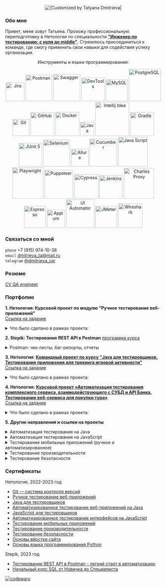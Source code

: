 <p align="center">
  <img title="|Customized by Tatyana Dmitrieva|"src="https://readme-typing-svg.herokuapp.com?color=32CD32&font=Knewave&size=40&center=true&vCenter=true&lines=Wellcome+to;my+GitHub">
</p>

### Обо мне

Привет, меня зовут Татьяна. Прохожу профессиональную переподготовку в Нетологии по специальности 
[**"Инженер по тестированию: с нуля до middle"**](https://netology.ru/programs/qa-middle#/). 
Стремлюсь присоединиться к команде, где смогу применить свои навыки для содействия успеху организации.
<p align="center">
Инструменты и языки программирования:
<p align="center">
   <img width="60" title="Jira" src="https://img.shields.io/badge/-Jira-32CD32?style=for-the-badge&logo=jira&logoColor=white">
   <img width="85" title="Postman" src="https://img.shields.io/badge/-Postman-6A54DF?style=for-the-badge&logo=postman&logoColor=white">
   <img width="87" title="Swagger" src="https://img.shields.io/badge/-Swagger-32CD32?style=for-the-badge&logo=Swagger&logoColor=white">
   <img width="75" title="DevTools" src="https://img.shields.io/badge/-DevTools-6A54DF?logo=&style=for-the-badge&logoColor=white">
   <img width="70" title="MySQL" src="https://img.shields.io/badge/-MySQL-32CD32?style=for-the-badge&logo=MySQL&logoColor=white">
   <img width="103" title="PostgreSQL" src="https://img.shields.io/badge/-PostgreSQL-6A54DF?style=for-the-badge&logo=PostgreSQL&logoColor=white">
   <img width="54" title="Git" src="https://img.shields.io/badge/-Git-32CD32?logo=git&style=for-the-badge&logoColor=white">
   <img width="76" title="GitHub" src="https://img.shields.io/badge/-GitHub-6A54DF?style=for-the-badge&logo=GitHub">
   <img width="77" title="Docker" src="https://img.shields.io/badge/-Docker-32CD32?style=for-the-badge&logo=Docker&logoColor=white">
   <img width="45" title="Java" src="https://img.shields.io/badge/-Java-6A54DF?style=for-the-badge&logo=Java">
   <img width="109" title="Intellij Idea" src="https://img.shields.io/badge/IntelliJIDEA-32CD32.svg?style=for-the-badge&logo=intellij-idea&logoColor=white">
   <img width="76" title="Gradle" src="https://img.shields.io/badge/-Gradle-6A54DF?logo=gradle&style=for-the-badge">
   <img width="75" title="JUnit 5" src="https://img.shields.io/badge/-JUnit_5-32CD32?logo=junit5&style=for-the-badge&logoColor=white">
   <img width="86" title="Selenium" src="https://img.shields.io/badge/-Selenium-6A54DF?style=for-the-badge&logo=Selenium&logoColor=white">
   <img width="56" title="Allure" src="https://img.shields.io/badge/-Allure-32CD32?&style=for-the-badge">
   <img width="89" title="Cucumber" src="https://img.shields.io/badge/-Cucumber-6A54DF?style=for-the-badge&logo=Cucumber&logoColor=white">
   <img width="95" title="Java Script" src="https://img.shields.io/badge/-JavaScript-32CD32?style=for-the-badge&logo=JavaScript&logoColor=white">
   <img width="100" title="Playwright" src="https://img.shields.io/badge/-Playwright-6A54DF?style=for-the-badge&logo=Playwright&logoColor=white">
   <img width="92" title="Puppeteer" src="https://img.shields.io/badge/-Puppeteer-32CD32?style=for-the-badge&logo=Puppeteer&logoColor=white">
   <img width="78" title="Cypress" src="https://img.shields.io/badge/-Cypress-6A54DF?style=for-the-badge&logo=Cypress&logoColor=white">
   <img width="75" title="Jenkins" src="https://img.shields.io/badge/-Jenkins-32CD32?style=for-the-badge&logo=Jenkins&logoColor=white">
   <img width="98" title="Charles Proxy" src="https://img.shields.io/badge/-CharlesProxy-6A54DF?style=for-the-badge&logo=CharlesProxy&logoColor=white">
   <img width="70" title="Espresso" src="https://img.shields.io/badge/-Espresso-32CD32?style=for-the-badge&logo=Espresso">
   <img width="58" title="Appium" src="https://img.shields.io/badge/-Appium-6A54DF?style=for-the-badge&logo=Appium">
   <img width="91" title="UI Automator" src="https://img.shields.io/badge/-UIAutomator-32CD32?style=for-the-badge&logo=UIAutomator">
   <img width="70" title="JMeter" src="https://img.shields.io/badge/-JMeter-6A54DF?style=for-the-badge&logo=apache&logoColor=white">
   <img width="78" title="Wireshark" src="https://img.shields.io/badge/-Wireshark-32CD32?&style=for-the-badge">
</p>

### Связаться со мной 
`phone` +7 (915) 974-10-38 <br>
`email` dmitrieva_ta@mail.ru <br>
`telegram` [@dmitrieva_yar](https://t.me/dmitrieva_yar)

### Резюме
[CV QA engineer](https://drive.google.com/file/d/1IUoX26Jn5Cl7iO7zLSwALH5D1brzGjky/view?usp=sharing)

### Портфолио
**1. Нетология: Курсовой проект по модулю "Ручное тестирование веб-приложений"** <br>
[Ссылка на задание](https://github.com/netology-code/iqa-diplom/blob/main/README.md)

<details>
  <summary>Что было сделано в рамках проекта:</summary>

- написала [**чек-лист**](https://docs.google.com/spreadsheets/d/1fVctlIvn3Y_nF43Yz1QbibKp38DRH0pK911KfWMxIN8/edit?usp=sharing)
функциональной проверки личного кабинета пользователя, включая функционал разделов;
- провела тестирование ТЗ по процессу восстановления пароля и написала набор из 
[**36 тест-кейсов**](https://docs.google.com/spreadsheets/d/1IYdrEYPvcBtIykTapIPARmtyHv4gjsrHd5Ul6YOfqAc/edit?usp=sharing);
- оформила [**баг-репорты**](https://docs.google.com/spreadsheets/d/1gy9c4pwkHn61Du6dSgnEBPahbgjPGkovGISphLvA_fw/edit?usp=share_link) 
на дефекты в функционале поиска и отзывов на товар;
- провела тестирование верстки и изучение структуры POST запросов при помощи `DevTools`.
</details>

**2. Stepik: Тестирование REST API в Postman** [программа курса](https://stepik.org/course/131052/syllabus)

<details>
  <summary>Postman: чек-листы, баг-репорты, отчеты</summary>

- написала набор [**тест-кейсов**](https://docs.google.com/spreadsheets/d/1ACH61ezvwCENe1czIV1scVWq7XFnSZ7d/edit?usp=share_link&ouid=101286617021931888000&rtpof=true&sd=true);
- произвела автоматизацию тест кейсов [postman_collection](https://github.com/VisYar/Postman-REST_API/blob/master/Stepik%20Course.postman_collection.json), 
[postman_environment](https://github.com/VisYar/Postman-REST_API/blob/master/Stepik%20Course%20Env.postman_environment.json);
- оформила [**баг-репорты**](https://docs.google.com/spreadsheets/d/1f7ls2PtKuuTqcZKzjp7Y_bObJvtiqror/edit?usp=share_link&ouid=101286617021931888000&rtpof=true&sd=true);
- сформировала отчет в Newman [link](https://github.com/VisYar/Postman-REST_API/blob/master/NewmanRunDashboard.png);
- сформировала отчет в Allure [link](https://github.com/VisYar/Postman-REST_API/blob/master/Allure1.png) и [link](https://github.com/VisYar/Postman-REST_API/blob/master/Allure2.png)
</details>

**3. Нетология**: [**Командный проект по курсу "Java для тестировщиков. Тестирование приложения для трекинга игровой активности"**](https://github.com/VisYar/TeamDiplomChechikVisYar)<br>
[Ссылка на задание](https://github.com/netology-code/javaqa-team-diplom)<br>

<details>
  <summary>Что было сделано в рамках проекта:</summary>

- получила навык **командного взаимодействия** во время выполнения рабочих задач;
- написала [**12 юнит тестов**](https://github.com/ChechikJan/TeamDiplomChechikVisYar/blob/master/src/test/java/ru/netology/GameStoreTest.java) 
на языке `Java` на заготовку кода приложения для трекинга игровой активности;
- оформила [**5 баг-репортов**](https://github.com/ChechikJan/TeamDiplomChechikVisYar/issues?q=is%3Aissue+is%3Aclosed) 
по найденным дефектам;
- исправила код приложения по 3 баг-репортам;
- провела статическое тестирование (ревью) кода, выполненного другим участником команды;
- настроили систему `CI (GitHub Actions)`.
</details>

**4. Нетология:** [**Курсовой проект «Автоматизация тестирования комплексного сервиса, взаимодействующего с СУБД и API Банка. Тестирование веб-сервиса для покупки тура»**](https://github.com/VisYar/CourseProjectQAv3)  <br>
[Ссылка на задание](https://github.com/netology-code/aqa-qamid-diplom) <br>

<details>
  <summary>Что было сделано в рамках проекта:</summary>

- провела исследовательское тестирование функционала покупки тура веб-сервиса "Путешествие дня";
- составила [**план по автоматизации**](https://github.com/VisYar/CourseProjectQAv3/blob/master/reports/Plan.md) тестирования (API и UI);
- настроила систему докеризации `Docker-compose` приложения с поддержкой двух СУБД (`MySQL` и `PostgreSQL`);
- автоматизировала  тестовые сценарии (API и  UI), используя паттерн `Page Object` и фреймворки `Selenide`, `REST Assured`;
- подключила и настроила `систему CI` так, чтобы тесты запускались с подключением `SUT` к обеим СУБД поочередно;
- оформила [**19 issue**](https://github.com/VisYar/CourseProjectQAv3/issues) по найденным дефектам
- составила [**отчет о проведенном тестировании**](https://github.com/VisYar/CourseProjectQAv3/blob/master/reports/Report.md) с подключенным `Allure`;
- составила [**отчет о проведённой автоматизации тестирования**](https://github.com/VisYar/CourseProjectQAv3/blob/master/reports/Summary.md).
</details>

**5. Другие направления и ссылки на проекты**
<details>
  <summary>Автоматизация тестирования на Java</summary>

* ["TestNG/Junit4/Junit5"](https://github.com/VisYar/HWAuto1-CashBackHacker): `TestNG` , `Junit4`, `Junit5`
* ["Тестирование API/CI"](https://github.com/VisYar/HWAuto2-API-CI): `AppVeyor`, `Gradle`, `REST-assured`, `CI`
* ["Postman Echo"](https://github.com/VisYar/HWAutoPostmanEcho): `Postman Echo`, `Gradle`
* ["Selenium: заказ карты"](https://github.com/VisYar/HWAuto3-CardOrder): `Junit5`, `Gradle`, `Selenium`
* ["Selenide: заказ карты"](https://github.com/VisYar/HWAuto4-CardDelivery): `IDEA`, `Junit5`, `Gradle`, `Selenide`, `DevTools`, `XPath`
* ["Заказ доставки карты (изменение даты)"](https://github.com/VisYar/HWAuto5.1): `Junit5`, `Gradle`, `Selenide`, `JavaFaker`, `Lombok`
* ["Page Object's"](https://github.com/VisYar/HWAuto6.1): `Junit5`, `Gradle`, `Selenide`, `Page Object`
* ["Docker/PostgreSQL"](https://github.com/VisYar/HWAutoDocker): `Docker`, `PostgreSQL`
* ["SQL"](https://github.com/VisYar/HWAutoSQL): `Junit5`, `Gradle`, `Selenide`, `JavaFaker`, `Docker`, `MySQL`
* ["Allure"](https://github.com/VisYar/HWAutoAllure): `Allure`, `CI`
</details>

<details>
  <summary>Автоматизация тестирования на JavaScript</summary>

* [JavaScript для тестировщиков](https://github.com/VisYar/bjs-2-homeworks)
* ["Jest. Unit-тесты и отчёты"](https://github.com/VisYar/HWJS3.1-Jest): `Visual Studio Code`, `JS`, `Jest`
* ["UI-тест на Playwright"](https://github.com/VisYar/HWJS3.2-Playwright): `Visual Studio Code`, `JS`, `Playwright`
* ["Puppeteer & Cucumber"](https://github.com/VisYar/HW5-Puppeteer2): `Visual Studio Code`, `JS`, `Jest`, `Puppeteer`, `Cucumber`
* ["Автоматизация тестирования бронирования билетов в кинотеатр"](https://github.com/VisYar/HW7-Cypress1-2):`Visual Studio Code`, 
`JS`, `Cypress`, `Dashboard`
</details>

<details>
  <summary>Тестирование мобильных приложений (ручное и автоматизированное)</summary>

* [Чек-лист](https://docs.google.com/spreadsheets/d/1jKyZdeLLSySUX-1VODJOtKvpCNmJLHrE/edit#gid=1590602191) 
тестирования функционала авторизации и регистрации [макета экрана](https://drive.google.com/file/d/1F-gtjUhO4rj9WWoVzXjpO0oxZapE8M0q/view)
* [Баг-репорты](https://docs.google.com/spreadsheets/d/16im-k9GX8TdmWk_HzKeAHw6Uj-xAMp5n/edit?usp=share_link&ouid=101286617021931888000&rtpof=true&sd=true) 
приложение Everybook, которое позволяет читать книги бесплатно или за деньги
* [Тестирование iOS-приложений](https://docs.google.com/spreadsheets/d/13uJ5gpJOm6hSq6GdT-A5ygsv7SK5tR9A/edit#gid=1543294894)
* [Тестирование Android-приложений](https://docs.google.com/spreadsheets/d/113KHRjraFRB0fRs0KWH4yx2iS_OX3Nx4/edit#gid=1735986246)
* [Инструменты для тестирования МП. Среда разработки](https://docs.google.com/spreadsheets/d/1h2ntpT6pe62U1ciNJn6zNcrLD8czPtze/edit#gid=2125705167)
* [Снифферинг. Настройка и возможности](https://docs.google.com/spreadsheets/d/1KkD_3OGjFK5q0bo58U-j7393b9zMfLuQ/edit#gid=880464926)
* [Выбор устройств для тестирования](https://docs.google.com/spreadsheets/d/1qOwfyLgCMdnxfP03RARhdPTYIofkvv5Y/edit#gid=154959461)
* [Особенности тестирования на мобильных устройствах](https://docs.google.com/spreadsheets/d/1N7CYmLmN9D5V38jH2u5ourN1CRZ_u0Pj/edit#gid=1782476865)
* ["UIAutomator. Автоматизация тестирования Android"](https://github.com/VisYar/HW2.2-UIAutomator)
* ["Appium. Кроссплатформенная мобильная автоматизация тестирования"](https://github.com/VisYar/HW2.4-Appium)
* ["Espresso. Автоматизация тестирования Android"](https://github.com/VisYar/HW2.5-Espresso)
* ["Espresso. Продвинутая автоматизация тестирования Android»"](https://github.com/VisYar/HW2.6-Espresso2)
</details>

<details>
  <summary>Тестирование производительности</summary>

* [Планирование НТ](https://docs.google.com/document/d/1Sb-FEL2rAA1jEqU66Ino-OAYRzUT5FtT/edit#heading=h.gjdgxs)
* [Подготовка стенда нагрузочного тестирования](https://github.com/VisYar/HW-2_Preparation_of_the_load_testing_stand/tree/master)
* [Blog Проведение нагрузочного веб-тестирования](https://github.com/VisYar/HW3-Blog)
* [Проведение нагрузочного веб-тестирования сайта кинотеатра](https://github.com/VisYar/HW3-websiteCinema)
* [Проведение нагрузочного тестирования DB]()
* [Подготовка отчета о тестировании]()

</details>

<details>
  <summary>Тестирование безопасности</summary>

* [Работа с программными анализаторами трафика — сниферами](https://docs.google.com/document/d/1Ws4fuYp200tFtzNrYwYEt9zpXUIyzVIEJqJpCxUQ9V0/edit#)
* [Инъекции и уязвимости на уровне ОС](https://docs.google.com/document/d/10EnDnBv55MjJ5KXx5JQ9sxigU0EVbYXquPmE2Eb-6AM/edit?usp=sharing)
* [SQL, XSS, Code и другие инъекции](https://docs.google.com/document/d/1KWTlbnEs5IbPTZKs6dGmObBkmRHu3mq36At23h-huiU/edit?usp=sharing)
* [Сетевая безопасность]()

</details>

### Сертификаты

Нетология, 2022-2023 год
* [Git — система контроля версий](pdf/certificateGit.pdf)
* [Ручное тестирование веб-приложений](pdf/certificateManualtect.pdf)
* [Java для тестировщиков](pdf/certificateJava.pdf)
* [Автоматизированное тестирование веб-приложений на Java](pdf/certificateAutojava.pdf)
* [JavaScript для тестировщиков](pdf/certificateJavaScript.pdf)
* [Автоматизированное тестирование интерфейсов на JavaScript](pdf/certificateAutoJavaScript.pdf)
* [Тестирование мобильных приложений](pdf/certificateMobileApplications.pdf)
* [Тестирование производительности](pdf/certigicatePerformanceTesting.pdf)
* [Тестирование безопасности](pdf/certigicateSecurityTesting.pdf)
* [Основы вёрстки сайта](pdf/certificateVerstka.pdf)
* [Основы языка программирования Python](pdf/certificatePython.pdf)

Stepik, 2023 год
* [Тестирование REST API в Postman - легкий старт в автоматизацию](pdf/certigicatePostman.pdf)
* [Начальный курс SQL от Новичка до Специалиста](pdf/certigicateSQL.pdf)

[![codewars](https://www.codewars.com/users/rsschool_VisYar/badges/small/)](https://www.codewars.com/users/rsschool_VisYar)